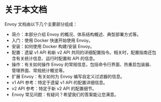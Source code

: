 # 关于本文档

Envoy 文档由以下几个主要部分组成：

- 简介：本部分介绍 Envoy 的概况、体系结构概述、典型部署方式等。
- 入门：使用 Docker 快速开始使用 Envoy。
- 安装：如何使用 Docker 构建/安装 Envoy。
- 配置：遗留 v1 API 和新 v2 API 共同的详细配置指令。相关时，配置指南还包含有关统计信息、运行时配置和 API 的信息。
- 操作：有关如何操作 Envoy 的常规信息，包括命令行界面、热重启包装器、管理界面、常规统计概览等。
- 扩展 Envoy：有关如何为 Envoy 编写自定义过滤器的信息。
- v1 API 参考：特定于遗留 v1 API 的配置详细信息。
- v2 API 参考：特定于新 v2 API 的配置细节。
- Envoy 常见问题：有疑问？希望我们的答案能让您满意。